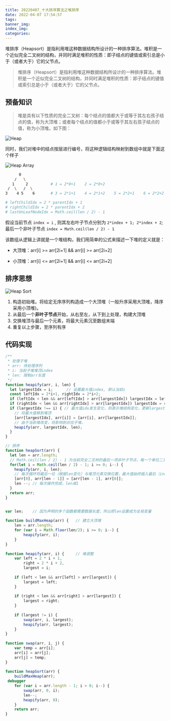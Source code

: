 ```yaml
---
title: 20220407_十大排序算法之堆排序
date: 2022-04-07 17:54:57
tags:
banner_img:
index_img:
categories:
---
```


堆排序（Heapsort）是指利用堆这种数据结构所设计的一种排序算法。堆积是一个近似完全二叉树的结构，并同时满足堆积的性质：即子结点的键值或索引总是小于（或者大于）它的父节点。

<!-- more -->

> 堆排序（Heapsort）是指利用堆这种数据结构所设计的一种排序算法。堆积是一个近似完全二叉树的结构，并同时满足堆积的性质：即子结点的键值或索引总是小于（或者大于）它的父节点。

## 预备知识

> 堆是具有以下性质的完全二叉树：每个结点的值都大于或等于其左右孩子结点的值，称为大顶堆；或者每个结点的值都小于或等于其左右孩子结点的值，称为小顶堆。如下图：

![Heap](/images/posts/20211118_排序算法汇总/Heap.png)

同时，我们对堆中的结点按层进行编号，将这种逻辑结构映射到数组中就是下面这个样子

![Heap Array](/images/posts/20211118_排序算法汇总/Heap1.png)

``` bash
      0
    /   \
   1     2          # 1 = 2*0+1    2 = 2*0+2
 /  \   /  \        
3    4 5    6       # 3 = 2*1+1    4 = 2*1+2    5 = 2*2+1    6 = 2*2+2

# leftChildIdx = 2 * parentIdx + 1
# rightChildIdx = 2 * parentIdx + 2
# lastUnLeafNodeIdx = Math.ceil(len / 2) - 1
```

假设当前节点 `index = i` , 则其左右叶子节点分别为 `2*index + 1; 2*index + 2`;
最后一个非叶子节点 `index = Math.ceil(len / 2) - 1`

该数组从逻辑上讲就是一个堆结构，我们用简单的公式来描述一下堆的定义就是：

- 大顶堆：arr[i] >= arr[2i+1] && arr[i] >= arr[2i+2]  

- 小顶堆：arr[i] <= arr[2i+1] && arr[i] <= arr[2i+2]  

## 排序思想

![Heap Sort](/images/posts/20211118_排序算法汇总/HeapSort.gif)

1. 构造初始堆。将给定无序序列构造成一个大顶堆（一般升序采用大顶堆，降序采用小顶堆)。
2. 从最后一个**非叶子节点**开始，从右至左，从下到上处理，构建大顶堆
3. 交换堆顶与最后一个元素，将最大元素沉至数组末端
4. 重复以上步骤，至序列有序

## 代码实现

``` js
/**
 * 处理子堆
 * arr: 待处理序列
 * i: 当前子堆堆顶index
 * len: 限制arr长度
 */
function heapify(arr, i, len) {
  let largestIdx = i;      // 设置最大值index, 默认当前i
  const leftIdx = 2*i+1, rightIdx = 2*i+2;
  if (leftIdx < len && arr[leftIdx] > arr[largestIdx]) largestIdx = leftIdx;
  if (rightIdx < len && arr[rightIdx] > arr[largestIdx]) largestIdx = rightIdx;
  if (largestIdx !== i) { // 最大值idx发生变化，则表示堆结构变化，更新largestIdx并回调验证堆
    // 将最大值移到堆顶
    [arr[largestIdx], arr[i]] = [arr[i], arr[largestIdx]];
    // 由于当前堆改变，将影响到对应子堆，
    heapify(arr, largestIdx, len);
  }
}

// 排序
function heapSort(arr) {
  let len = arr.length;
  // Math.ceil(len / 2) - 1 为当前完全二叉树的最后一项非叶子节点，每一个单位二叉树循环调用heapify()
  for(let i = Math.ceil(len / 2) - 1; i >= 0; i--) {
    heapify(arr, i, len);
    // 每次循环将最后一位（根据len变化）与堆顶元素交换位置，最大值始终插入最后（index = len）至数组有序
    [arr[0], arr[len - 1]] = [arr[len - 1], arr[0]];
    len --; // 每次操作完成，len减1
  }
  return arr;
}


var len;    // 因为声明的多个函数都需要数据长度，所以把len设置成为全局变量
 
function buildMaxHeap(arr) {   // 建立大顶堆
    len = arr.length;
    for (var i = Math.floor(len/2); i >= 0; i--) {
        heapify(arr, i);
    }
}
 
function heapify(arr, i) {     // 堆调整
    var left = 2 * i + 1,
        right = 2 * i + 2,
        largest = i;
 
    if (left < len && arr[left] > arr[largest]) {
        largest = left;
    }
 
    if (right < len && arr[right] > arr[largest]) {
        largest = right;
    }
 
    if (largest != i) {
        swap(arr, i, largest);
        heapify(arr, largest);
    }
}
 
function swap(arr, i, j) {
    var temp = arr[i];
    arr[i] = arr[j];
    arr[j] = temp;
}
 
function heapSort(arr) {
    buildMaxHeap(arr);
 debugger
    for (var i = arr.length - 1; i > 0; i--) {
        swap(arr, 0, i);
        len--;
        heapify(arr, 0);
    }
    return arr;
}
```
